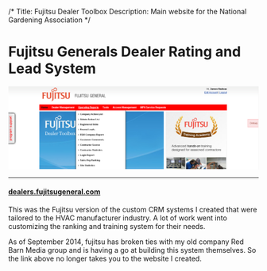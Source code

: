 /*
Title: Fujitsu Dealer Toolbox
Description: Main website for the National Gardening Association
*/

# Fujitsu Generals Dealer Rating and Lead System

<div>
	<img class="img-responsive img-rounded" src="/files/fujitsugeneral.png" />
</div>

***

<div>
	<h4 class="content"><a href="http://dealers.fujitsugeneral.com" >dealers.fujitsugeneral.com</a></h4>
</div>

This was the Fujitsu version of the custom CRM systems I created that were
tailored to the HVAC manufacturer industry. A lot of work went into customizing 
the ranking and training system for their needs.

As of September 2014, fujitsu has broken ties with my old company Red Barn Media group and is having a go at building this system themselves. So the link above no longer takes you to the website I created.
